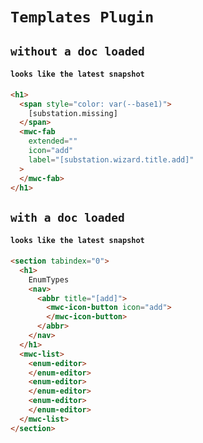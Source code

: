 # `Templates Plugin`

## `without a doc loaded`

####   `looks like the latest snapshot`

```html
<h1>
  <span style="color: var(--base1)">
    [substation.missing]
  </span>
  <mwc-fab
    extended=""
    icon="add"
    label="[substation.wizard.title.add]"
  >
  </mwc-fab>
</h1>

```

## `with a doc loaded`

####   `looks like the latest snapshot`

```html
<section tabindex="0">
  <h1>
    EnumTypes
    <nav>
      <abbr title="[add]">
        <mwc-icon-button icon="add">
        </mwc-icon-button>
      </abbr>
    </nav>
  </h1>
  <mwc-list>
    <enum-editor>
    </enum-editor>
    <enum-editor>
    </enum-editor>
    <enum-editor>
    </enum-editor>
  </mwc-list>
</section>

```

